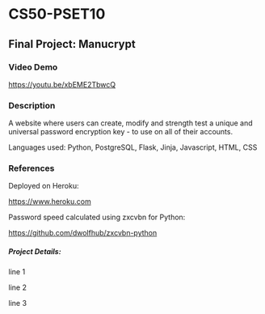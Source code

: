 # CS50-PSET10

## Final Project: Manucrypt

### Video Demo

https://youtu.be/xbEME2TbwcQ

### Description

A website where users can create, modify and strength test a unique and universal
password encryption key - to use on all of their accounts.

Languages used: Python, PostgreSQL, Flask, Jinja, Javascript, HTML, CSS

### References

Deployed on Heroku:

https://www.heroku.com

Password speed calculated using zxcvbn for Python:

https://github.com/dwolfhub/zxcvbn-python

##### Project Details:

line 1

line 2

line 3
